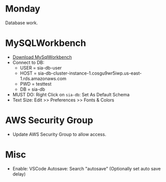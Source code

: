 # Monday
Database work.

# MySQLWorkbench
- [Download MySqlWorkbench](https://dev.mysql.com/downloads/file/?id=506568)
- Connect to DB:
  - USER = sia-db-user
  - HOST = sia-db-cluster-instance-1.cosgu9wr5iwp.us-east-1.rds.amazonaws.com
  - PWD = testtest
  - DB = sia-db
- MUST DO: Right Click on `sia-db`: Set As Default Schema
- Text Size: Edit >> Preferences >> Fonts & Colors

# AWS Security Group
- Update AWS Security Group to allow access.

# Misc
- Enable: VSCode Autosave: Search "autosave" (Optionally set auto save delay)
